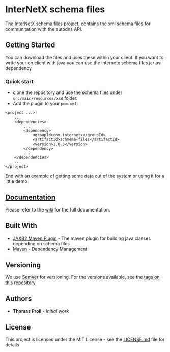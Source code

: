 # InterNetX schema files 

The InterNetX schema files project, contains the xml schema files for communitation with the autodns API. 

## Getting Started

You can download the files and uses these within your client. If you want to write your on client with java you can use the internetx schema files jar as dependency


### Quick start

* clone the repository and use the schema files under `src/main/resources/xsd` folder.
* Add the plugin to your `pom.xml`:

```
<project ...>
	...
	<dependencies>
		...
		<dependency>
			<groupId>com.internetx</groupId>
			<artifactId>schmema-files</artifactId>
			<version>1.0.3</version>
		</dependency>
		...
	</dependencies>
	...
</project>
```


End with an example of getting some data out of the system or using it for a little demo

## [Documentation](https://help.internetx.com/) ##

Please refer to the [wiki](https://help.internetx.com/) for the full documentation.

## Built With

* [JAXB2 Maven Plugin](https://github.com/highsource/maven-jaxb2-plugin ) - The maven plugin for building java classes depending on schema files
* [Maven](https://maven.apache.org/) - Dependency Management


## Versioning

We use [SemVer](http://semver.org/) for versioning. For the versions available, see the [tags on this repository](https://github.com/your/project/tags). 

## Authors

* **Thomas Proll** - *Initial work*


## License

This project is licensed under the MIT License - see the [LICENSE.md](LICENSE.md) file for details



